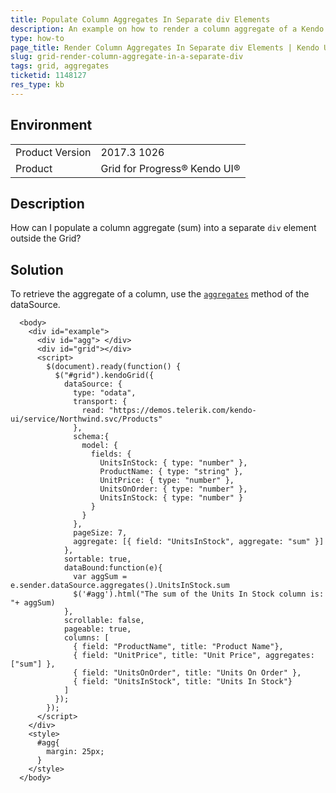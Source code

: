 ```yaml
---
title: Populate Column Aggregates In Separate div Elements
description: An example on how to render a column aggregate of a Kendo UI Grid in a separate div element.
type: how-to
page_title: Render Column Aggregates In Separate div Elements | Kendo UI Grid for jQuery
slug: grid-render-column-aggregate-in-a-separate-div
tags: grid, aggregates
ticketid: 1148127
res_type: kb
---
```


## Environment

<table>
	<tr>
		<td>Product Version</td>
		<td>2017.3 1026</td>
	</tr>
	<tr>
		<td>Product</td>
		<td>Grid for Progress® Kendo UI®</td>
	</tr>
</table>


## Description

How can I populate a column aggregate (sum) into a separate `div` element outside the Grid?

## Solution

To retrieve the aggregate of a column, use the [`aggregates`](https://docs.telerik.com/kendo-ui/api/javascript/data/datasource#methods-aggregates) method of the dataSource.

````dojo
  <body>
    <div id="example">
      <div id="agg"> </div>
      <div id="grid"></div>
      <script>
        $(document).ready(function() {
          $("#grid").kendoGrid({
            dataSource: {
              type: "odata",
              transport: {
                read: "https://demos.telerik.com/kendo-ui/service/Northwind.svc/Products"
              },
              schema:{
                model: {
                  fields: {
                    UnitsInStock: { type: "number" },
                    ProductName: { type: "string" },
                    UnitPrice: { type: "number" },
                    UnitsOnOrder: { type: "number" },
                    UnitsInStock: { type: "number" }
                  }
                }
              },
              pageSize: 7,
              aggregate: [{ field: "UnitsInStock", aggregate: "sum" }]
            },
            sortable: true,
            dataBound:function(e){
              var aggSum = e.sender.dataSource.aggregates().UnitsInStock.sum
              $('#agg').html("The sum of the Units In Stock column is: "+ aggSum)
            },
            scrollable: false,
            pageable: true,
            columns: [
              { field: "ProductName", title: "Product Name"},
              { field: "UnitPrice", title: "Unit Price", aggregates: ["sum"] },
              { field: "UnitsOnOrder", title: "Units On Order" },
              { field: "UnitsInStock", title: "Units In Stock"}
            ]
          });
        });
      </script>
    </div>
    <style>
      #agg{
        margin: 25px;
      }
    </style>
  </body>
````

